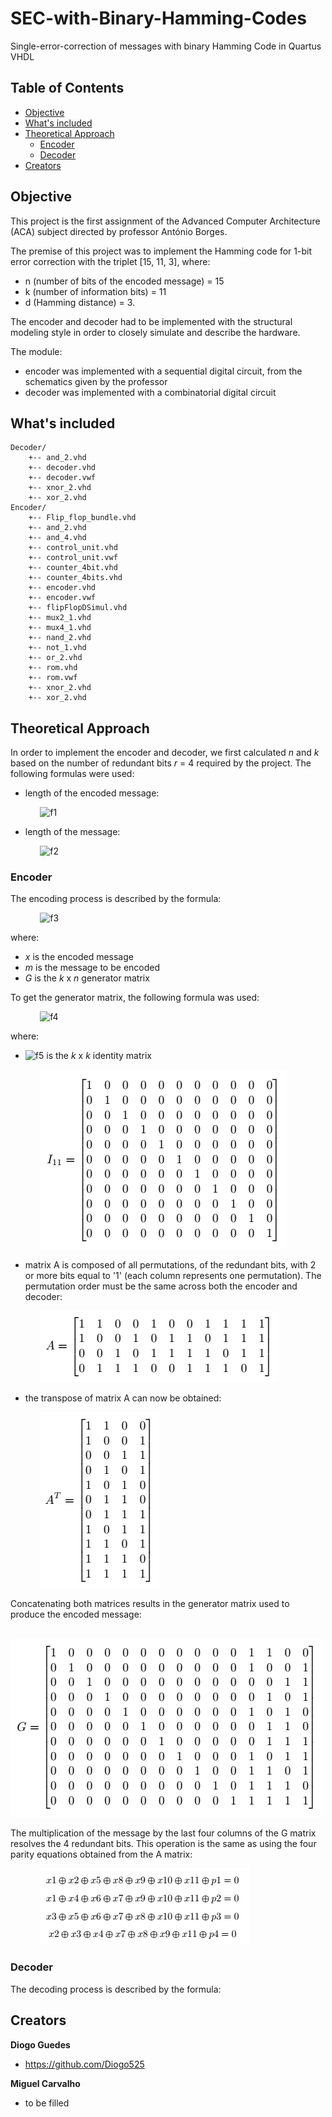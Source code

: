 # SEC-with-Binary-Hamming-Codes
Single-error-correction of messages with binary Hamming Code in Quartus VHDL

## Table of Contents
- [Objective](#objective)
- [What's included](#whats-included)
- [Theoretical Approach](#theoretical-approach)
    - [Encoder](#encoder)
    - [Decoder](#decoder)
- [Creators](#creators)

## Objective

This project is the first assignment of the Advanced Computer Architecture (ACA) subject directed by professor António Borges.

The premise of this project was to implement the Hamming code for 1-bit error correction with the triplet [15, 11, 3], where:
- n (number of bits of the encoded message) = 15
- k (number of information bits) = 11
- d (Hamming distance) = 3.

The encoder and decoder had to be implemented with the structural modeling style in order to closely simulate and describe the hardware.

The module:

- encoder was implemented with a sequential digital circuit, from the schematics given by the professor
- decoder was implemented with a combinatorial digital circuit

## What's included
```
Decoder/
    +-- and_2.vhd 	
    +-- decoder.vhd 	
    +-- decoder.vwf
    +-- xnor_2.vhd
    +-- xor_2.vhd
Encoder/
    +-- Flip_flop_bundle.vhd 	
    +-- and_2.vhd 	
    +-- and_4.vhd
    +-- control_unit.vhd 	
    +-- control_unit.vwf
    +-- counter_4bit.vhd 	
    +-- counter_4bits.vhd 	
    +-- encoder.vhd
    +-- encoder.vwf
    +-- flipFlopDSimul.vhd 	
    +-- mux2_1.vhd 	
    +-- mux4_1.vhd 	
    +-- nand_2.vhd 	
    +-- not_1.vhd 	
    +-- or_2.vhd 	
    +-- rom.vhd
    +-- rom.vwf 	
    +-- xnor_2.vhd
    +-- xor_2.vhd
```

## Theoretical Approach

In order to implement the encoder and decoder, we first calculated *n* and *k* based on the number of redundant bits *r* = 4 required by the project. The following formulas were used:

- length of the encoded message:

&nbsp;&nbsp;&nbsp;&nbsp;&nbsp;&nbsp;&nbsp;&nbsp;&nbsp;&nbsp;&nbsp;&nbsp;![f1]

- length of the message:

&nbsp;&nbsp;&nbsp;&nbsp;&nbsp;&nbsp;&nbsp;&nbsp;&nbsp;&nbsp;&nbsp;&nbsp;![f2]

[f1]: https://chart.apis.google.com/chart?cht=tx&chl=n=2^r-1
[f2]: https://chart.apis.google.com/chart?cht=tx&chl=k=n-r

### Encoder

The encoding process is described by the formula:

&nbsp;&nbsp;&nbsp;&nbsp;&nbsp;&nbsp;&nbsp;&nbsp;&nbsp;&nbsp;&nbsp;&nbsp;![f3]

where:

- *x* is the encoded message
- *m* is the message to be encoded
- *G* is the *k* x *n* generator matrix

To get the generator matrix, the following formula was used:

&nbsp;&nbsp;&nbsp;&nbsp;&nbsp;&nbsp;&nbsp;&nbsp;&nbsp;&nbsp;&nbsp;&nbsp;![f4]

where:
- ![f5] is the *k* x *k* identity matrix

&nbsp;&nbsp;&nbsp;&nbsp;&nbsp;&nbsp;&nbsp;&nbsp;&nbsp;&nbsp;&nbsp;&nbsp;![id_matrix_Ik]

- matrix A is composed of all permutations, of the redundant bits, with 2 or more bits equal to '1' (each column represents one permutation). The permutation order must be the same across both the encoder and decoder:

&nbsp;&nbsp;&nbsp;&nbsp;&nbsp;&nbsp;&nbsp;&nbsp;&nbsp;&nbsp;&nbsp;&nbsp;![matrix_a]

- the transpose of matrix A can now be obtained:

&nbsp;&nbsp;&nbsp;&nbsp;&nbsp;&nbsp;&nbsp;&nbsp;&nbsp;&nbsp;&nbsp;&nbsp;![matrix_a_transpose]

Concatenating both matrices results in the generator matrix used to produce the encoded message:

&nbsp;&nbsp;&nbsp;&nbsp;&nbsp;&nbsp;&nbsp;&nbsp;&nbsp;&nbsp;&nbsp;&nbsp;![g_matrix]

The multiplication of the message by the last four columns of the G matrix resolves the 4 redundant bits. This operation is the same as using the four parity equations obtained from the A matrix:

&nbsp;&nbsp;&nbsp;&nbsp;&nbsp;&nbsp;&nbsp;&nbsp;&nbsp;&nbsp;&nbsp;&nbsp;![parity_check_matrix_get_bits]

[f3]: https://chart.apis.google.com/chart?cht=tx&chl=x=m*G
[f4]: https://chart.apis.google.com/chart?cht=tx&chl=G=[I_k|A^T]
[f5]: https://chart.apis.google.com/chart?cht=tx&chl=I_k
[id_matrix_Ik]: https://github.com/Diogo525/SEC-with-Binary-Hamming-Codes/blob/master/images/identity_matrix_Ik.png
[matrix_a]: https://github.com/Diogo525/SEC-with-Binary-Hamming-Codes/blob/master/images/matrix_A.png
[matrix_a_transpose]: https://github.com/Diogo525/SEC-with-Binary-Hamming-Codes/blob/master/images/transpose_of_matrix_A.png
[g_matrix]: https://github.com/Diogo525/SEC-with-Binary-Hamming-Codes/blob/master/images/g_matrix.png
[parity_check_matrix_get_bits]: https://github.com/Diogo525/SEC-with-Binary-Hamming-Codes/blob/master/images/parity_check_equations.png

### Decoder

The decoding process is described by the formula:

[f1]: https://chart.apis.google.com/chart?cht=tx&chl=ParityBits=[H*y^T]



## Creators

**Diogo Guedes**

- <https://github.com/Diogo525>

**Miguel Carvalho**

- to be filled
